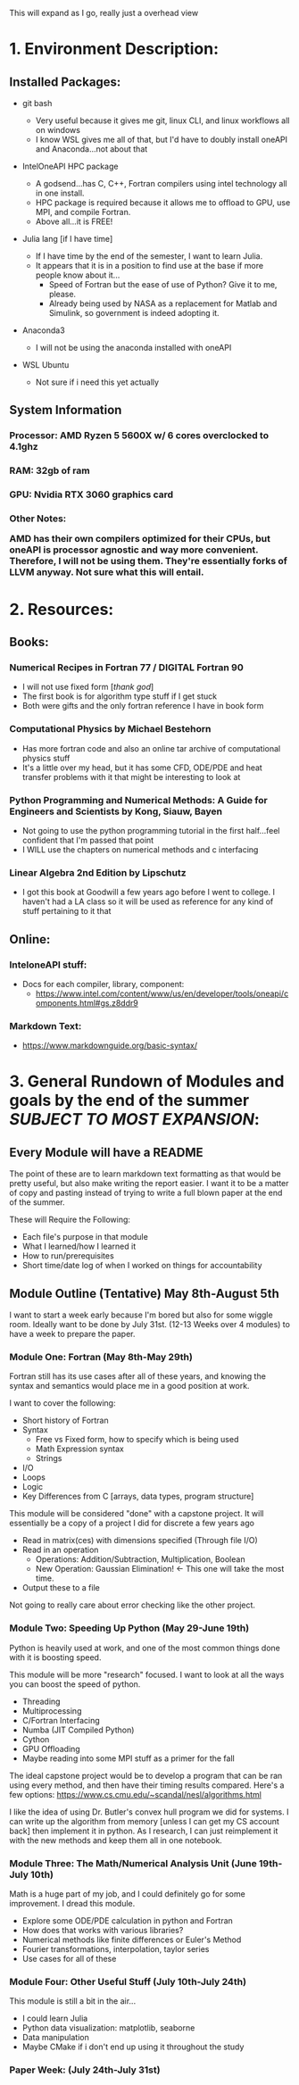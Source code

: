 This will expand as I go, really just a overhead view

# 1. Environment Description:
## Installed Packages:
* git bash
  * Very useful because it gives me git, linux CLI, and linux workflows all on windows
  * I know WSL gives me all of that, but I'd have to doubly install oneAPI and Anaconda...not about that

* IntelOneAPI HPC package
  * A godsend...has C, C++, Fortran compilers using intel technology all in one install.
  * HPC package is required because it allows me to offload to GPU, use MPI, and compile Fortran.
  * Above all...it is FREE!

* Julia lang [if I have time]
  * If I have time by the end of the semester, I want to learn Julia.
  * It appears that it is in a position to find use at the base if more people know about it...
    * Speed of Fortran but the ease of use of Python? Give it to me, please. 
    * Already being used by NASA as a replacement for Matlab and Simulink, so government is indeed adopting it.

* Anaconda3
  * I will not be using the anaconda installed with oneAPI

* WSL Ubuntu
  * Not sure if i need this yet actually 

## System Information
### Processor: AMD Ryzen 5 5600X w/ 6 cores overclocked to 4.1ghz
### RAM: 32gb of ram
### GPU: Nvidia RTX 3060 graphics card
### Other Notes: <p> AMD has their own compilers optimized for their CPUs, but oneAPI is processor agnostic and way more convenient. Therefore, I will not be using them. They're essentially forks of LLVM anyway. Not sure what this will entail.
<p>

	

# 2. Resources:
	
## Books:
	
### Numerical Recipes in Fortran 77 / DIGITAL Fortran 90
* I will not use fixed form [*thank god*]
* The first book is for algorithm type stuff if I get stuck
* Both were gifts and the only fortran reference I have in book form
			
### Computational Physics by Michael Bestehorn
* Has more fortran code and also an online tar archive of computational physics stuff
* It's a little over my head, but it has some CFD, ODE/PDE and heat transfer problems with it that might be interesting to look at

### Python Programming and Numerical Methods: A Guide for Engineers and Scientists by Kong, Siauw, Bayen
* Not going to use the python programming tutorial in the first half...feel confident that I'm passed that point
* I WILL use the chapters on numerical methods and c interfacing

### Linear Algebra 2nd Edition by Lipschutz
* I got this book at Goodwill a few years ago before I went to college. I haven't had a LA class so it will be used as reference for any kind of stuff pertaining to it that

	
## Online:
	
### InteloneAPI stuff:
* Docs for each compiler, library, component: 
  * https://www.intel.com/content/www/us/en/developer/tools/oneapi/components.html#gs.z8ddr9
			
### Markdown Text:
* https://www.markdownguide.org/basic-syntax/
		

	
# 3. General Rundown of Modules and goals by the end of the summer *SUBJECT TO MOST EXPANSION*:
## Every Module will have a README	
<p>The point of these are to learn markdown text formatting as that would be pretty useful, but also make writing the report easier. I want it to be a matter of copy and pasting instead of trying to write a full blown paper at the end of the summer.<p>	
	
These will Require the Following:
* Each file's purpose in that module
* What I learned/how I learned it
* How to run/prerequisites
* Short time/date log of when I worked on things for accountability

## Module Outline (Tentative) May 8th-August 5th
I want to start a week early because I'm bored but also for some wiggle room. Ideally want to be done by July 31st. (12-13 Weeks over 4 modules) to have a week to prepare the paper.
	
### Module One: Fortran (May 8th-May 29th)
Fortran still has its use cases after all of these years, and knowing the syntax and semantics would place me in a good position at work.

I want to cover the following:
* Short history of Fortran
* Syntax
  * Free vs Fixed form, how to specify which is being used
  * Math Expression syntax
  * Strings
* I/O
* Loops
* Logic
* Key Differences from C [arrays, data types, program structure]

This module will be considered "done" with a capstone project. It will essentially be a copy of a project I did for discrete a few years ago
* Read in matrix(ces) with dimensions specified (Through file I/O)
* Read in an operation
  * Operations: Addition/Subtraction, Multiplication, Boolean
  * New Operation: Gaussian Elimination! <- This one will take the most time.
* Output these to a file

Not going to really care about error checking like the other project.
					    
### Module Two: Speeding Up Python (May 29-June 19th)
                                            
Python is heavily used at work, and one of the most common things done with it is boosting speed.

This module will be more "research" focused. I want to look at all the ways you can boost the speed of python.
* Threading
* Multiprocessing
* C/Fortran Interfacing
* Numba (JIT Compiled Python)
* Cython
* GPU Offloading                                            
* Maybe reading into some MPI stuff as a primer for the fall

The ideal capstone project would be to develop a program that can be ran using every method, and then have their timing results compared. 
Here\'s a few options: https://www.cs.cmu.edu/~scandal/nesl/algorithms.html
                                            
I like the idea of using Dr. Butler\'s convex hull program we did for systems. I can write up the algorithm from memory [unless I can get my CS account back] then implement it in python. As I research, I can just reimplement it with the new methods and keep them all in one notebook. 
  
### Module Three: The Math/Numerical Analysis Unit (June 19th-July 10th)
Math is a huge part of my job, and I could definitely go for some improvement. I dread this module.
* Explore some ODE/PDE calculation in python and Fortran
* How does that works with various libraries? 
* Numerical methods like finite differences or Euler\'s Method
* Fourier transformations, interpolation, taylor series
* Use cases for all of these

                                            
### Module Four: Other Useful Stuff (July 10th-July 24th)
This module is still a bit in the air...
* I could learn Julia
* Python data visualization: matplotlib, seaborne
* Data manipulation
* Maybe CMake if i don\'t end up using it throughout the study
                                            
### Paper Week: (July 24th-July 31st)

	




